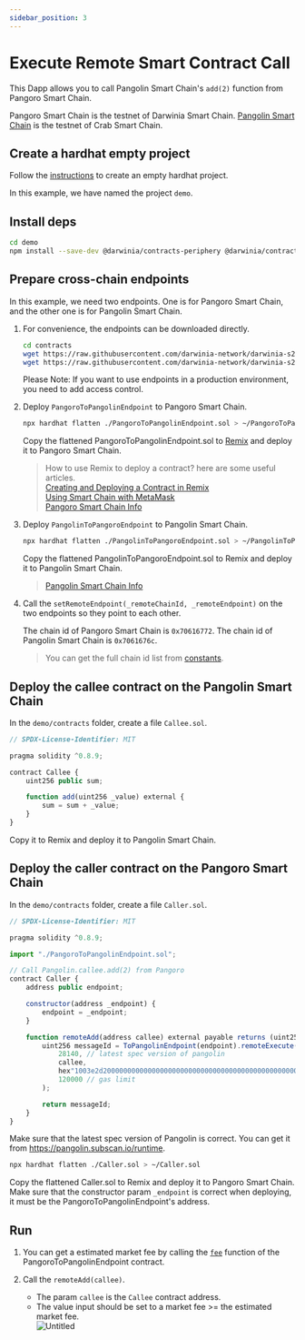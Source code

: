 ```yaml
---
sidebar_position: 3
---
```


# Execute Remote Smart Contract Call

This Dapp allows you to call Pangolin Smart Chain's `add(2)` function from Pangoro Smart Chain.

Pangoro Smart Chain is the testnet of Darwinia Smart Chain. [Pangolin Smart Chain](https://docs.crab.network/evm-compatible-crab-smart-chain/get-started/darwinia-pangolin) is the testnet of Crab Smart Chain. 

## Create a hardhat empty project

Follow the [instructions](https://hardhat.org/hardhat-runner/docs/getting-started) to create an empty hardhat project.

In this example, we have named the project `demo`.

## Install deps

```bash
cd demo
npm install --save-dev @darwinia/contracts-periphery @darwinia/contracts-utils
```

## Prepare cross-chain endpoints

In this example, we need two endpoints. One is for Pangoro Smart Chain, and the other one is for Pangolin Smart Chain. 
1. For convenience, the endpoints can be downloaded directly. 

    ```bash
    cd contracts
    wget https://raw.githubusercontent.com/darwinia-network/darwinia-s2s-template/main/contracts/PangoroToPangolinEndpoint.sol
    wget https://raw.githubusercontent.com/darwinia-network/darwinia-s2s-template/main/contracts/PangolinToPangoroEndpoint.sol
    ```
    Please Note: If you want to use endpoints in a production environment, you need to add access control.

2. Deploy `PangoroToPangolinEndpoint` to Pangoro Smart Chain.
   ```bash
   npx hardhat flatten ./PangoroToPangolinEndpoint.sol > ~/PangoroToPangolinEndpoint.sol
   ```
   Copy the flattened PangoroToPangolinEndpoint.sol to [Remix](https://remix.ethereum.org/) and deploy it to Pangoro Smart Chain.  
   > How to use Remix to deploy a contract? here are some useful articles.  
   [Creating and Deploying a Contract in Remix](https://remix-ide.readthedocs.io/en/latest/create_deploy.html)  
   [Using Smart Chain with MetaMask](./using-smart-chain-with-metamask)  
   [Pangoro Smart Chain Info](../../networks/darwinia)


3. Deploy `PangolinToPangoroEndpoint` to Pangolin Smart Chain. 
   ```bash
   npx hardhat flatten ./PangolinToPangoroEndpoint.sol > ~/PangolinToPangoroEndpoint.sol
   ```
   Copy the flattened PangolinToPangoroEndpoint.sol to Remix and deploy it to Pangolin Smart Chain.

   > [Pangolin Smart Chain Info](https://docs.crab.network/evm-compatible-crab-smart-chain/crab-faqs-network-rpc#pangolin-test-network-configuration-parameters)

4. Call the `setRemoteEndpoint(_remoteChainId, _remoteEndpoint)` on the two endpoints so they point to each other. 

   The chain id of Pangoro Smart Chain is `0x70616772`. The chain id of Pangolin Smart Chain is `0x7061676c`.  

   > You can get the full chain id list from [constants](../constants).

## Deploy the callee contract on the Pangolin Smart Chain

In the `demo/contracts` folder, create a file `Callee.sol`.

```javascript
// SPDX-License-Identifier: MIT

pragma solidity ^0.8.9;

contract Callee {
    uint256 public sum;

    function add(uint256 _value) external {
        sum = sum + _value;
    }
}
```

Copy it to Remix and deploy it to Pangolin Smart Chain.

## Deploy the caller contract on the Pangoro Smart Chain

In the `demo/contracts` folder, create a file `Caller.sol`.

```javascript
// SPDX-License-Identifier: MIT

pragma solidity ^0.8.9;

import "./PangoroToPangolinEndpoint.sol";

// Call Pangolin.callee.add(2) from Pangoro
contract Caller {
    address public endpoint;

    constructor(address _endpoint) {
        endpoint = _endpoint;
    }

    function remoteAdd(address callee) external payable returns (uint256) {
        uint256 messageId = ToPangolinEndpoint(endpoint).remoteExecute(
            28140, // latest spec version of pangolin
            callee,
            hex"1003e2d20000000000000000000000000000000000000000000000000000000000000002", // add(2)
            120000 // gas limit
        );

        return messageId;
    }
}
```

Make sure that the latest spec version of Pangolin is correct. You can get it from https://pangolin.subscan.io/runtime.

```bash
npx hardhat flatten ./Caller.sol > ~/Caller.sol
```
Copy the flattened Caller.sol to Remix and deploy it to Pangoro Smart Chain. Make sure that the constructor param `_endpoint` is correct when deploying, it must be the PangoroToPangolinEndpoint's address.

## Run

1. You can get a estimated market fee by calling the [`fee`](../api-reference#fee) function of the PangoroToPangolinEndpoint contract.
2. Call the `remoteAdd(callee)`. 

   * The param `callee` is the `Callee` contract address.   
   * The value input should be set to a market fee >= the estimated market fee.  
   ![Untitled](/img/guide-03-0.png)